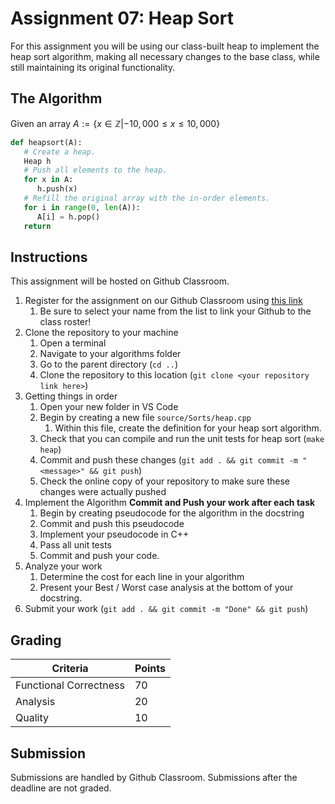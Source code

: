 # Assignment 07: Heap Sort

For this assignment you will be using our class-built heap to implement the heap sort algorithm, making all necessary changes to the base class, while still maintaining its original functionality.

## The Algorithm

Given an array $A := \{x \in \mathbb{Z} | -10,000 \leq x \leq 10,000 \}$

```python
def heapsort(A):
   # Create a heap.
   Heap h
   # Push all elements to the heap.
   for x in A:
      h.push(x)
   # Refill the original array with the in-order elements.
   for i in range(0, len(A)):
      A[i] = h.pop()
   return
```

## Instructions

This assignment will be hosted on Github Classroom.

1. Register for the assignment on our Github Classroom using [this link](https://classroom.github.com/a/BCUpZdDr)
   1. Be sure to select your name from the list to link your Github to the class roster!
2. Clone the repository to your machine
   1. Open a terminal
   2. Navigate to your algorithms folder
   3. Go to the parent directory (`cd ..`)
   4. Clone the repository to this location (`git clone <your repository link here>`)
3. Getting things in order
   1. Open your new folder in VS Code
   2. Begin by creating a new file `source/Sorts/heap.cpp`
      1. Within this file, create the definition for your heap sort algorithm.
   3. Check that you can compile and run the unit tests for heap sort (`make heap`)
   4. Commit and push these changes (`git add . && git commit -m "<message>" && git push`)
   5. Check the online copy of your repository to make sure these changes were actually pushed
4. Implement the Algorithm **Commit and Push your work after each task**
   1. Begin by creating pseudocode for the algorithm in the docstring
   2. Commit and push this pseudocode
   3. Implement your pseudocode in C++
   4. Pass all unit tests
   5. Commit and push your code.
5. Analyze your work
   1. Determine the cost for each line in your algorithm
   2. Present your Best / Worst case analysis at the bottom of your docstring.
6. Submit your work (`git add . && git commit -m "Done" && git push`)

## Grading

| Criteria               | Points |
| ---------------------- | ------ |
| Functional Correctness | 70     |
| Analysis               | 20     |
| Quality                | 10     |

## Submission

Submissions are handled by Github Classroom.
Submissions after the deadline are not graded.
